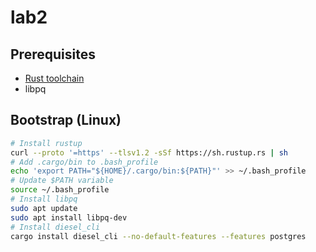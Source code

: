 # lab2

## Prerequisites

* [Rust toolchain](https://www.rust-lang.org/learn/get-started)
* libpq

## Bootstrap (Linux)

```bash
# Install rustup
curl --proto '=https' --tlsv1.2 -sSf https://sh.rustup.rs | sh
# Add .cargo/bin to .bash_profile
echo 'export PATH="${HOME}/.cargo/bin:${PATH}"' >> ~/.bash_profile
# Update $PATH variable
source ~/.bash_profile
# Install libpq
sudo apt update
sudo apt install libpq-dev
# Install diesel_cli
cargo install diesel_cli --no-default-features --features postgres
```
